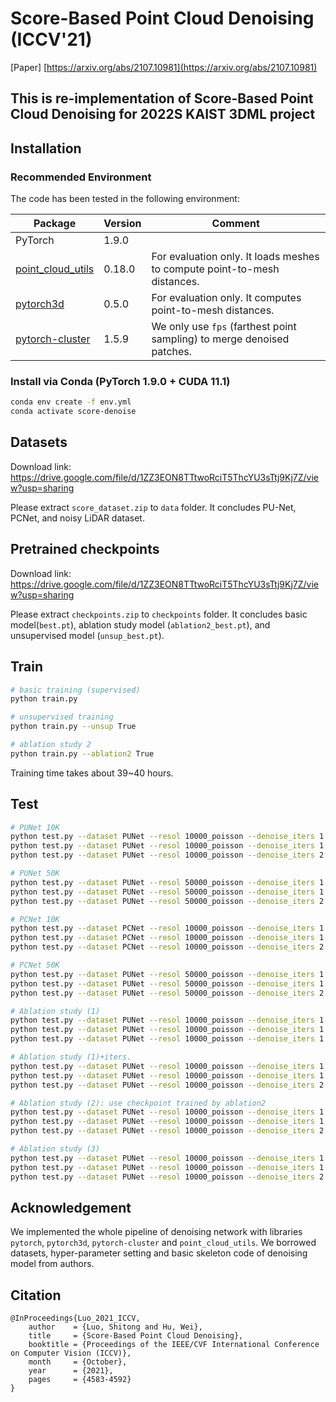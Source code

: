 # Score-Based Point Cloud Denoising (ICCV'21)

[Paper] [https://arxiv.org/abs/2107.10981](https://arxiv.org/abs/2107.10981)

## This is re-implementation of Score-Based Point Cloud Denoising for 2022S KAIST 3DML project


## Installation

### Recommended Environment

The code has been tested in the following environment:

| Package                                                      | Version | Comment                                                      |
| ------------------------------------------------------------ | ------- | ------------------------------------------------------------ |
| PyTorch                                                      | 1.9.0   |                                                              |
| [point_cloud_utils](https://github.com/fwilliams/point-cloud-utils) | 0.18.0  | For evaluation only. It loads meshes to compute point-to-mesh distances. |
| [pytorch3d](https://github.com/facebookresearch/pytorch3d)   | 0.5.0   | For evaluation only. It computes point-to-mesh distances.    |
| [pytorch-cluster](https://github.com/rusty1s/pytorch_cluster) | 1.5.9   | We only use `fps` (farthest point sampling) to merge denoised patches. |

### Install via Conda (PyTorch 1.9.0 + CUDA 11.1)

```bash
conda env create -f env.yml
conda activate score-denoise
```

## Datasets

Download link: https://drive.google.com/file/d/1ZZ3EON8TTtwoRciT5ThcYU3sTtj9Kj7Z/view?usp=sharing

Please extract `score_dataset.zip` to `data` folder. It concludes PU-Net, PCNet, and noisy LiDAR dataset.


## Pretrained checkpoints
Download link: https://drive.google.com/file/d/1ZZ3EON8TTtwoRciT5ThcYU3sTtj9Kj7Z/view?usp=sharing

Please extract `checkpoints.zip` to `checkpoints` folder. It concludes basic model(`best.pt`), ablation study model (`ablation2_best.pt`), and unsupervised model (`unsup_best.pt`).

## Train

```bash
# basic training (supervised)
python train.py

# unsupervised training
python train.py --unsup True

# ablation study 2
python train.py --ablation2 True

```
Training time takes about 39~40 hours.

## Test

```bash
# PUNet 10K
python test.py --dataset PUNet --resol 10000_poisson --denoise_iters 1 --noise 0.01
python test.py --dataset PUNet --resol 10000_poisson --denoise_iters 1 --noise 0.02
python test.py --dataset PUNet --resol 10000_poisson --denoise_iters 2 --noise 0.03

# PUNet 50K
python test.py --dataset PUNet --resol 50000_poisson --denoise_iters 1 --noise 0.01
python test.py --dataset PUNet --resol 50000_poisson --denoise_iters 1 --noise 0.02
python test.py --dataset PUNet --resol 50000_poisson --denoise_iters 2 --noise 0.03

# PCNet 10K
python test.py --dataset PCNet --resol 10000_poisson --denoise_iters 1 --noise 0.01
python test.py --dataset PCNet --resol 10000_poisson --denoise_iters 1 --noise 0.02
python test.py --dataset PCNet --resol 10000_poisson --denoise_iters 2 --noise 0.03

# PCNet 50K
python test.py --dataset PUNet --resol 50000_poisson --denoise_iters 1 --noise 0.01
python test.py --dataset PUNet --resol 50000_poisson --denoise_iters 1 --noise 0.02
python test.py --dataset PUNet --resol 50000_poisson --denoise_iters 2 --noise 0.03
```

```bash
# Ablation study (1)
python test.py --dataset PUNet --resol 10000_poisson --denoise_iters 1 --noise 0.01 --ablation1 True
python test.py --dataset PUNet --resol 10000_poisson --denoise_iters 1 --noise 0.02 --ablation1 True
python test.py --dataset PUNet --resol 10000_poisson --denoise_iters 1 --noise 0.03 --ablation1 True

# Ablation study (1)+iters.
python test.py --dataset PUNet --resol 10000_poisson --denoise_iters 1 --noise 0.01 --ablation1 True
python test.py --dataset PUNet --resol 10000_poisson --denoise_iters 1 --noise 0.02 --ablation1 True
python test.py --dataset PUNet --resol 10000_poisson --denoise_iters 2 --noise 0.03 --ablation1 True

# Ablation study (2): use checkpoint trained by ablation2
python test.py --dataset PUNet --resol 10000_poisson --denoise_iters 1 --noise 0.01 --checkpoint ./checkpoints/ablation2_best.pt
python test.py --dataset PUNet --resol 10000_poisson --denoise_iters 1 --noise 0.02 --checkpoint ./checkpoints/ablation2_best.pt 
python test.py --dataset PUNet --resol 10000_poisson --denoise_iters 2 --noise 0.03 --checkpoint ./checkpoints/ablation2_best.pt

# Ablation study (3)
python test.py --dataset PUNet --resol 10000_poisson --denoise_iters 1 --noise 0.01 --ablation3 True
python test.py --dataset PUNet --resol 10000_poisson --denoise_iters 1 --noise 0.02 --ablation3 True
python test.py --dataset PUNet --resol 10000_poisson --denoise_iters 2 --noise 0.03 --ablation3 True
```

## Acknowledgement
We implemented the whole pipeline of denoising network with libraries `pytorch`, `pytorch3d`, `pytorch-cluster` and `point_cloud_utils`. We borrowed datasets, hyper-parameter setting and basic skeleton code of denoising model from authors.

## Citation
```
@InProceedings{Luo_2021_ICCV,
    author    = {Luo, Shitong and Hu, Wei},
    title     = {Score-Based Point Cloud Denoising},
    booktitle = {Proceedings of the IEEE/CVF International Conference on Computer Vision (ICCV)},
    month     = {October},
    year      = {2021},
    pages     = {4583-4592}
}
```





